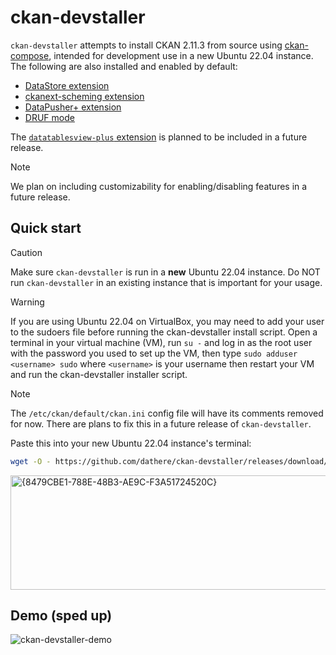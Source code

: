 # ckan-devstaller

`ckan-devstaller` attempts to install CKAN 2.11.3 from source using [ckan-compose](https://github.com/tino097/ckan-compose), intended for development use in a new Ubuntu 22.04 instance. The following are also installed and enabled by default:

- [DataStore extension](https://docs.ckan.org/en/2.11/maintaining/datastore.html)
- [ckanext-scheming extension](https://github.com/ckan/ckanext-scheming)
- [DataPusher+ extension](https://github.com/dathere/datapusher-plus)
- [DRUF mode](https://github.com/dathere/datapusher-plus?tab=readme-ov-file#druf-dataset-resource-upload-first-workflow)

The [`datatablesview-plus` extension](https://github.com/dathere/ckanext-datatables-plus) is planned to be included in a future release.

> [!NOTE]
> We plan on including customizability for enabling/disabling features in a future release.

## Quick start

> [!CAUTION]
> Make sure `ckan-devstaller` is run in a **new** Ubuntu 22.04 instance. Do NOT run `ckan-devstaller` in an existing instance that is important for your usage.

> [!WARNING]
> If you are using Ubuntu 22.04 on VirtualBox, you may need to add your user to the sudoers file before running the ckan-devstaller install script. Open a terminal in your virtual machine (VM), run `su -` and log in as the root user with the password you used to set up the VM, then type `sudo adduser <username> sudo` where `<username>` is your username then restart your VM and run the ckan-devstaller installer script.

> [!NOTE]  
> The `/etc/ckan/default/ckan.ini` config file will have its comments removed for now. There are plans to fix this in a future release of `ckan-devstaller`.

Paste this into your new Ubuntu 22.04 instance's terminal:

```bash
wget -O - https://github.com/dathere/ckan-devstaller/releases/download/0.1.0/install.bash | bash
```

<img width="1271" height="183" alt="{8479CBE1-788E-48B3-AE9C-F3A51724520C}" src="https://github.com/user-attachments/assets/86373a89-895b-403c-a699-0cf3865ee100" />

## Demo (sped up)

![ckan-devstaller-demo](https://github.com/user-attachments/assets/9fc388ab-e044-4453-ae49-7d7f31065fe3)
